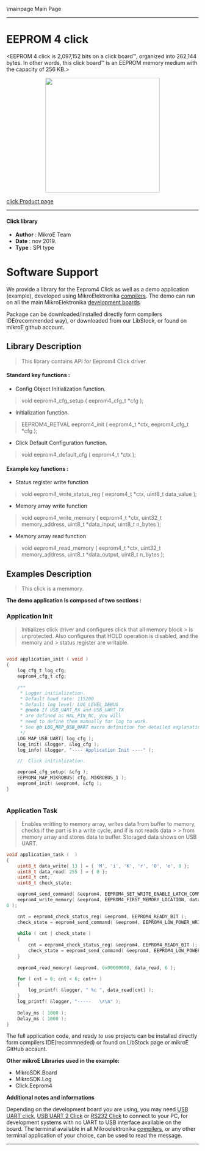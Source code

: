 \mainpage Main Page
 
 

---
# EEPROM 4 click

<EEPROM 4 click is 2,097,152 bits on a click board™, organized into 262,144 bytes. In other words, this click board™ is an EEPROM memory medium with the capacity of 256 KB.>

<p align="center">
  <img src="https://download.mikroe.com/images/click_for_ide/eeprom4_click.png" height=300px>
</p>

[click Product page](https://www.mikroe.com/eeprom-4-click)

---


#### Click library 

- **Author**        : MikroE Team
- **Date**          : nov 2019.
- **Type**          : SPI type


# Software Support

We provide a library for the Eeprom4 Click 
as well as a demo application (example), developed using MikroElektronika 
[compilers](https://shop.mikroe.com/compilers). 
The demo can run on all the main MikroElektronika [development boards](https://shop.mikroe.com/development-boards).

Package can be downloaded/installed directly form compilers IDE(recommended way), or downloaded from our LibStock, or found on mikroE github account. 

## Library Description

> This library contains API for Eeprom4 Click driver.

#### Standard key functions :

- Config Object Initialization function.
> void eeprom4_cfg_setup ( eeprom4_cfg_t *cfg ); 
 
- Initialization function.
> EEPROM4_RETVAL eeprom4_init ( eeprom4_t *ctx, eeprom4_cfg_t *cfg );

- Click Default Configuration function.
> void eeprom4_default_cfg ( eeprom4_t *ctx );


#### Example key functions :

- Status register write function
> void eeprom4_write_status_reg ( eeprom4_t *ctx, uint8_t data_value );
 
- Memory array write function
> void eeprom4_write_memory ( eeprom4_t *ctx, uint32_t memory_address, uint8_t *data_input, uint8_t n_bytes );

- Memory array read function
> void eeprom4_read_memory ( eeprom4_t *ctx, uint32_t memory_address, uint8_t *data_output, uint8_t n_bytes );

## Examples Description

> This click is a memmory.

**The demo application is composed of two sections :**

### Application Init 

>
> Initializes click driver and configures click that all memory block > is unprotected.
> Also configures that HOLD operation is disabled, and the memory and > status register are writable.
> 

```c

void application_init ( void )
{
    log_cfg_t log_cfg;
    eeprom4_cfg_t cfg;

    /** 
     * Logger initialization.
     * Default baud rate: 115200
     * Default log level: LOG_LEVEL_DEBUG
     * @note If USB_UART_RX and USB_UART_TX 
     * are defined as HAL_PIN_NC, you will 
     * need to define them manually for log to work. 
     * See @b LOG_MAP_USB_UART macro definition for detailed explanation.
     */
    LOG_MAP_USB_UART( log_cfg );
    log_init( &logger, &log_cfg );
    log_info( &logger, "---- Application Init ----" );

    //  Click initialization.

    eeprom4_cfg_setup( &cfg );
    EEPROM4_MAP_MIKROBUS( cfg, MIKROBUS_1 );
    eeprom4_init( &eeprom4, &cfg );
}
  
```

### Application Task

>
> Enables writting to memory array, writes data from buffer to memory,
> checks if the part is in a write cycle, and if is not reads data >  > from memory array and stores data to buffer.
> Storaged data shows on USB UART.
> 

```c
void application_task (  )
{
    uint8_t data_write[ 13 ] = { 'M', 'i', 'K', 'r', 'O', 'e', 0 };
    uint8_t data_read[ 255 ] = { 0 };
    uint8_t cnt;
    uint8_t check_state;

    eeprom4_send_command( &eeprom4, EEPROM4_SET_WRITE_ENABLE_LATCH_COMMAND );
    eeprom4_write_memory( &eeprom4, EEPROM4_FIRST_MEMORY_LOCATION, data_write, 
6 );

    cnt = eeprom4_check_status_reg( &eeprom4, EEPROM4_READY_BIT );
    check_state = eeprom4_send_command( &eeprom4, EEPROM4_LOW_POWER_WRITE_POLL_COMMAND );
    
    while ( cnt | check_state )
    {
        cnt = eeprom4_check_status_reg( &eeprom4, EEPROM4_READY_BIT );
        check_state = eeprom4_send_command( &eeprom4, EEPROM4_LOW_POWER_WRITE_POLL_COMMAND );
    }
    
    eeprom4_read_memory( &eeprom4, 0x00000000, data_read, 6 );

    for ( cnt = 0; cnt < 6; cnt++ )
    {
        log_printf( &logger, " %c ", data_read[cnt] );
    }
    log_printf( &logger, "-----   \r\n" );
    
    Delay_ms ( 1000 );
    Delay_ms ( 1000 );
}
```

The full application code, and ready to use projects can be  installed directly form compilers IDE(recommneded) or found on LibStock page or mikroE GitHub accaunt.

**Other mikroE Libraries used in the example:** 

- MikroSDK.Board
- MikroSDK.Log
- Click.Eeprom4

**Additional notes and informations**

Depending on the development board you are using, you may need 
[USB UART click](https://shop.mikroe.com/usb-uart-click), 
[USB UART 2 Click](https://shop.mikroe.com/usb-uart-2-click) or 
[RS232 Click](https://shop.mikroe.com/rs232-click) to connect to your PC, for 
development systems with no UART to USB interface available on the board. The 
terminal available in all Mikroelektronika 
[compilers](https://shop.mikroe.com/compilers), or any other terminal application 
of your choice, can be used to read the message.



---
